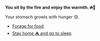 **You sit by the fire and enjoy the warmth. 🔥💺**

Your stomach growls with hunger 😟.

- [Forage for food](6-2A.md) 
- [Stay home ⛺ and go to sleep](6-2B.md)